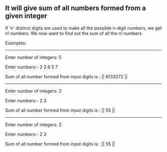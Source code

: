 ## It will give sum of all numbers formed from a given integer

If 'n' distinct digits are used to make all the possible n-digit numbers, we get n! numbers. We now want to find out the sum of all the n! numbers

Examples:
_________________________________________________

Enter number of integers: 5

Enter numbers:-
2 3 6 5 7

Sum of all number formed from input digits is : ||  6133272  ||

__________________________________________________

Enter number of integers: 2

Enter numbers:-
2 3

Sum of all number formed from input digits is : ||  55  ||

___________________________________________________

Enter number of integers: 2

Enter numbers:-
2 3

Sum of all number formed from input digits is : ||  55  ||
